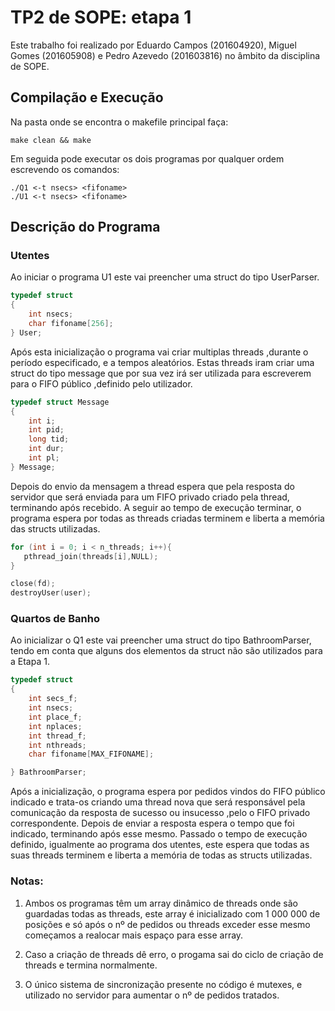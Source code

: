 # TP2 de SOPE: etapa 1

Este trabalho foi realizado por Eduardo Campos (201604920), Miguel Gomes (201605908) e Pedro Azevedo (201603816) no âmbito da disciplina de SOPE.

## Compilação e Execução

Na pasta onde se encontra o makefile principal faça:
```
make clean && make
```

Em seguida pode executar os dois programas por qualquer ordem escrevendo os comandos:
```
./Q1 <-t nsecs> <fifoname>
./U1 <-t nsecs> <fifoname>
```

## Descrição do Programa

### Utentes

Ao iniciar o programa U1 este vai preencher uma struct do tipo UserParser.
```c
typedef struct
{
    int nsecs;
    char fifoname[256];
} User;
```
Após esta inicialização o programa vai criar multiplas threads ,durante o período especificado, e a tempos aleatórios. Estas threads iram criar uma struct do tipo message que por sua vez irá ser utilizada para escreverem para o FIFO público ,definido pelo utilizador.
```c
typedef struct Message
{
    int i;
    int pid;
    long tid;
    int dur;
    int pl;
} Message;
```
Depois do envio da mensagem a thread espera que pela resposta do servidor que será enviada para um FIFO privado criado pela thread, terminando após recebido.
A seguir ao tempo de execução terminar, o programa espera por todas as threads criadas terminem e liberta a memória das structs utilizadas.

```c
for (int i = 0; i < n_threads; i++){
   pthread_join(threads[i],NULL);
}

close(fd);
destroyUser(user);
```

### Quartos de Banho

Ao inicializar o Q1 este vai preencher uma struct do tipo BathroomParser, tendo em conta que alguns dos elementos da struct não são utilizados para a Etapa 1.
```c
typedef struct
{
    int secs_f;
    int nsecs;
    int place_f;
    int nplaces;
    int thread_f;
    int nthreads;
    char fifoname[MAX_FIFONAME];

} BathroomParser;
```

Após a inicialização, o programa espera por pedidos vindos do FIFO público indicado e trata-os criando uma thread nova que será responsável pela comunicação da resposta de sucesso ou insucesso ,pelo o FIFO privado correspondente. Depois de enviar a resposta espera o tempo que foi indicado, terminando após esse mesmo.
Passado o tempo de execução definido, igualmente ao programa dos utentes, este espera que todas as suas threads terminem e liberta a memória de todas as structs utilizadas.

### Notas:

1. Ambos os programas têm um array dinâmico de threads onde são guardadas todas as threads, este array é inicializado com 1 000 000 de posições e só após o nº de pedidos ou threads exceder esse mesmo começamos a realocar mais espaço para esse array.

2. Caso a criação de threads dê erro, o progama sai do ciclo de criação de threads e termina normalmente.

3. O único sistema de sincronização presente no código é mutexes, e utilizado no servidor para aumentar o nº de pedidos tratados.



